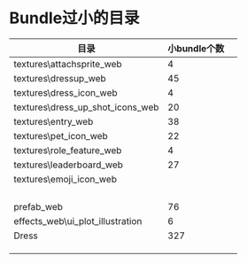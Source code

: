 # Bundle过小的目录

| 目录                             | 小bundle个数 |      |
| -------------------------------- | ------------ | ---- |
| textures\attachsprite_web        | 4            |      |
| textures\dressup_web             | 45           |      |
| textures\dress_icon_web          | 4            |      |
| textures\dress_up_shot_icons_web | 20           |      |
| textures\entry_web               | 38           |      |
| textures\pet_icon_web            | 22           |      |
| textures\role_feature_web        | 4            |      |
| textures\leaderboard_web         | 27           |      |
| textures\emoji_icon_web          |              |      |
|                                  |              |      |
|                                  |              |      |
|                                  |              |      |
|                                  |              |      |
| prefab_web                       | 76           |      |
| effects_web\ui_plot_illustration | 6            |      |
| Dress                            | 327          |      |
|                                  |              |      |
|                                  |              |      |
|                                  |              |      |

